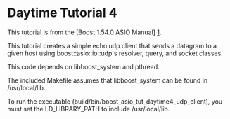 # Daytime Tutorial 4

This tutorial is from the [Boost 1.54.0 ASIO Manual] [1].

This tutorial creates a simple echo udp client that sends a datagram to a given host
using boost::asio::io::udp's resolver, query, and socket classes.

This code depends on libboost\_system and pthread.

The included Makefile assumes that libboost\_system can be found in
/usr/local/lib.

To run the executable (build/bin/boost\_asio\_tut\_daytime4\_udp\_client), you
must set the LD\_LIBRARY\_PATH to include /usr/local/lib.

  [1]: http://www.boost.org/doc/libs/1_54_0/doc/html/boost_asio/tutorial/tutdaytime4.html
